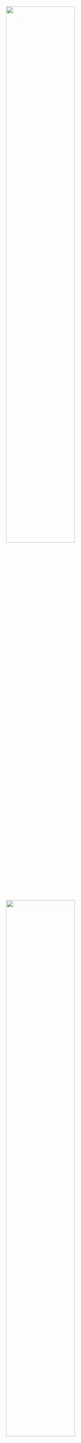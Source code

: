 <div align="center">
  <img width="60%" src="https://raw.githubusercontent.com/wesleydmscn/fcc-coding-interview-prep/main/.github/logo-white.svg?raw=true#gh-dark-mode-only">
  <img width="60%" src="https://raw.githubusercontent.com/wesleydmscn/fcc-coding-interview-prep/main/.github/logo-dark.svg?raw=true#gh-light-mode-only">
  <p align="center">Solutions for freeCodeCamp Coding Interview Prep.</p>
  <p align="center">
    <a href="#about">About</a> · 
    <a href="#algorithms">Algorithms</a> · 
    <a href="#data-structures">Data Structures</a> · 
    <a href="#rosetta-code">Rosetta Code</a> · 
    <a href="#take-home-projects">Take Home Projects</a> · 
    <a href="./LICENSE">License</a>
  </p>
</div>

## About
In this repository you will find only my solutions for all these exercises. 
It's not the best way to do it or the best option to base it on, 
it's just the way I managed to solve them.

## Algorithms
These free programming exercises will teach you about some common algorithms
that you will likely encounter in real life. They are a great opportunity to improve your logic
and programming skills.
These algorithms are frequently used in job interviews to test a candidate's skills. [fcc]

| Exercise                      | Solution                                                  |
| ----------------------------- | --------------------------------------------------------- |
| Find the Symmetric Difference | [JavaScript](algorithms/find-the-symmetric-difference.js) |
| Inventory Update              |                                                           |
| No Repeats Please             |                                                           |
| Pairwise                      |                                                           |
| Implement Bubble Sort         |                                                           |
| Implement Selection Sort      |                                                           |
| Implement Insertion Sort      |                                                           |
| Implement Quick Sort          |                                                           |
| Implement Merge Sort          |                                                           |
| Implement Binary Search       |                                                           |

## Data Structures
There are a total of 46 contents, so that this readme file is not too long,
I will separate this section in a table and in a separate file for better organization of the contents.

[**Click here to access the Data Structures content** 😄](data-structures.md)

## Rosetta Code
There are a total of 160 exercises, so this readme file is not too long,
I will separate this section into a table and a separate file for better organization of the content.

[**Click here to access the Rosetta Code exercises** 😄](rosetta-code.md)

## Take Home Projects
Programming interviews have always been stressful. Job applicants are sometimes given a take home project
to be completed outside of the interview. These types of interviews usually require a lot of work,
but they're a great way for employers to see how you might perform on the job. [fcc]

| Project                                              | Solution |
| ---------------------------------------------------- | -------- |
| Show the Local Weather                               |          |
| Build a Wikipedia Viewer                             |          |
| Use the Twitch JSON API                              |          |
| Build an Image Search Abstraction Layer              |          |
| Build a Tic Tac Toe Game                             |          |
| Build a Simon Game                                   |          |
| Build a freeCodeCamp Forum Homepage                  |          |
| Build a Recipe Box                                   |          |
| Build the Game of Life                               |          |
| Build a Roguelike Dungeon Crawler Game               |          |
| P2P Video Chat Application                           |          |
| Show National Contiguity with a Force Directed Graph |          |
| Map Data Across the Globe                            |          |
| Manage a Book Trading Club                           |          |
| Build a Pinterest Clone                              |          |
| Build a Nightlife Coordination App                   |          |
| Chart the Stock Market                               |          |
| Build a Voting App                                   |          |
| Build a Pong Game                                    |          |
| Build a Light-Bright App                             |          |

---